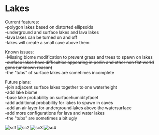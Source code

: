 Lakes
=======================


Current features:  
-polygon lakes based on distorted ellipsoids  
-underground and surface lakes and lava lakes  
-lava lakes can be turned on and off  
-lakes will create a small cave above them  

Known issues:  
-Missing biome modification to prevent grass and trees to spawn on lakes  
~~-surface lakes have difficulties appearing in perlin and other non flat world gens (unknown reason)~~  
-the "tubs" of surface lakes are sometimes incomplete  

Future plans:  
-join adjacent surface lakes together to one waterheight  
-add lake biome  
-base lake probability  on surfacehumidityfacet  
-add additional probability for lakes to spawn in caves  
~~-add an air layer for underground lakes above the watersurface~~  
-add more configurations for lava and water lakes  
-the "tubs" are sometimes a bit ugly  

![sc1](/images/itssomething.jpg)
![sc2](/images/pic1.jpg)
![sc3](/images/pic2.jpg)
![sc4](/images/pic3.jpg)


